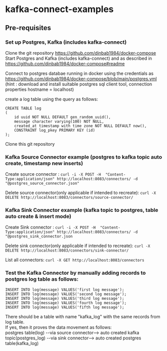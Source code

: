 # kafka-connect-examples

## Pre-requisites
### Set up Postgres, Kafka (includes kafka-connect)
Clone the git repository https://github.com/dinbab1984/docker-compose
Start Postgres and Kafka (includes kafka-connect) and  as described in https://github.com/dinbab1984/docker-compose#readme

Connect to postgres databae running in docker using the credentials as https://github.com/dinbab1984/docker-compose/blob/main/postgres.yml (hint : download and install suitable postgres sql client tool, connection properties hostname = localhost)

create a log table using the query as follows: 
````
CREATE TABLE log
(
    id uuid NOT NULL DEFAULT gen_random_uuid(),
    message character varying(100) NOT NULL,
    created_at timestamp with time zone NOT NULL DEFAULT now(),
    CONSTRAINT log_pkey PRIMARY KEY (id)
);
````
Clone this git repository

### Kafka Source Connector example (postgres to kafka topic auto create, timestamp new inserts)
Create source connector : ````curl -i -X POST -H  "Content-Type:application/json" http://localhost:8083/connectors/ -d "@postgres_source_connector.json"````

Delete source connector(only applicable if intended to recreate): ````curl -X DELETE http://localhost:8083/connectors/source-connector/````

### Kafka Sink Connector example (kafka topic to postgres, table auto create & insert mode)
Create Sink connector : ````curl -i -X POST -H  "Content-Type:application/json" http://localhost:8083/connectors/ -d "@postgres_sink_connector.json````

Delete sink connector(only applicable if intended to recreate): ````curl -X DELETE http://localhost:8083/connectors/sink-connector/````

List all connectors: ````curl -X GET http://localhost:8083/connectors````

### Test the Kafka Connector by manually adding records to postgres log table as follows:
````
INSERT INTO log(message) VALUES('first log message');
INSERT INTO log(message) VALUES('second log message');
INSERT INTO log(message) VALUES('third log message');
INSERT INTO log(message) VALUES('fourth log message');
INSERT INTO log(message) VALUES('fifth log message');
````
There should be a table with name "kafka_log" with the same records from log table.  
If yes, then it proves the data movement as follows:  
postgres table(log) --via source connector--> auto created kafka topic(postgres_log) --via sink connector--> auto created postgres table(kafka_log)